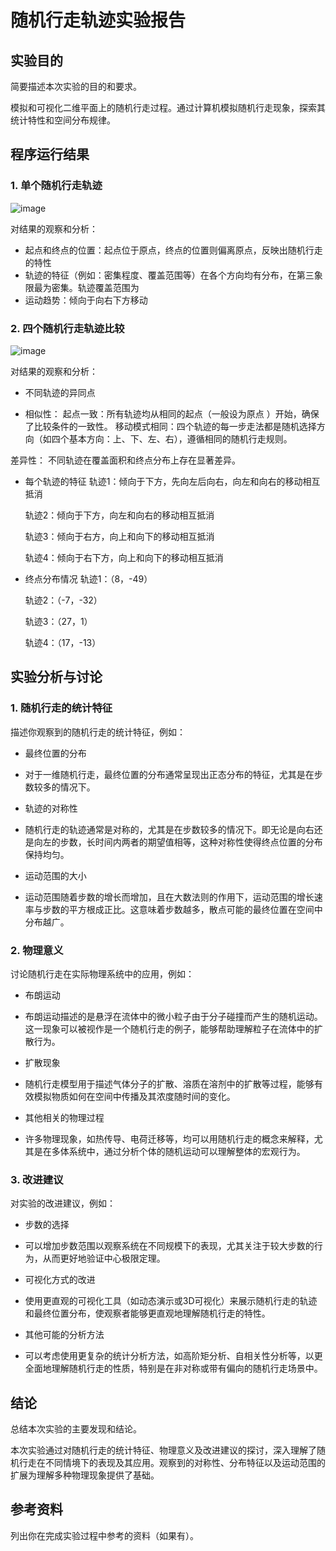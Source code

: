 # 随机行走轨迹实验报告

## 实验目的
简要描述本次实验的目的和要求。

模拟和可视化二维平面上的随机行走过程。通过计算机模拟随机行走现象，探索其统计特性和空间分布规律。

## 程序运行结果

### 1. 单个随机行走轨迹

![image](https://github.com/user-attachments/assets/4540a24e-7072-4e9e-9eb5-3b2a7a733489)


对结果的观察和分析：
- 起点和终点的位置：起点位于原点，终点的位置则偏离原点，反映出随机行走的特性
- 轨迹的特征（例如：密集程度、覆盖范围等）在各个方向均有分布，在第三象限最为密集。轨迹覆盖范围为
- 运动趋势：倾向于向右下方移动

### 2. 四个随机行走轨迹比较

![image](https://github.com/user-attachments/assets/2ff229ed-3232-4274-acf3-08e5bdb0ce3b)

对结果的观察和分析：
- 不同轨迹的异同点
  
- 相似性：
起点一致：所有轨迹均从相同的起点（一般设为原点 
）开始，确保了比较条件的一致性。
移动模式相同：四个轨迹的每一步走法都是随机选择方向（如四个基本方向：上、下、左、右），遵循相同的随机行走规则。

差异性：
不同轨迹在覆盖面积和终点分布上存在显著差异。

- 每个轨迹的特征
  轨迹1：倾向于下方，先向左后向右，向左和向右的移动相互抵消

  轨迹2：倾向于下方，向左和向右的移动相互抵消

  轨迹3：倾向于右方，向上和向下的移动相互抵消

  轨迹4：倾向于右下方，向上和向下的移动相互抵消
  
- 终点分布情况
  轨迹1：（8，-49）

  轨迹2：（-7，-32）

  轨迹3：（27，1）

  轨迹4：（17，-13）
  
## 实验分析与讨论

### 1. 随机行走的统计特征
描述你观察到的随机行走的统计特征，例如：
- 最终位置的分布
  
- 对于一维随机行走，最终位置的分布通常呈现出正态分布的特征，尤其是在步数较多的情况下。
  
- 轨迹的对称性

- 随机行走的轨迹通常是对称的，尤其是在步数较多的情况下。即无论是向右还是向左的步数，长时间内两者的期望值相等，这种对称性使得终点位置的分布保持均匀。

- 运动范围的大小

- 运动范围随着步数的增长而增加，且在大数法则的作用下，运动范围的增长速率与步数的平方根成正比。这意味着步数越多，散点可能的最终位置在空间中分布越广。

### 2. 物理意义
讨论随机行走在实际物理系统中的应用，例如：
- 布朗运动
- 布朗运动描述的是悬浮在流体中的微小粒子由于分子碰撞而产生的随机运动。这一现象可以被视作是一个随机行走的例子，能够帮助理解粒子在流体中的扩散行为。
  
- 扩散现象
- 随机行走模型用于描述气体分子的扩散、溶质在溶剂中的扩散等过程，能够有效模拟物质如何在空间中传播及其浓度随时间的变化。
  
- 其他相关的物理过程
- 许多物理现象，如热传导、电荷迁移等，均可以用随机行走的概念来解释，尤其是在多体系统中，通过分析个体的随机运动可以理解整体的宏观行为。

### 3. 改进建议
对实验的改进建议，例如：
- 步数的选择
- 可以增加步数范围以观察系统在不同规模下的表现，尤其关注于较大步数的行为，从而更好地验证中心极限定理。

- 可视化方式的改进

- 使用更直观的可视化工具（如动态演示或3D可视化）来展示随机行走的轨迹和最终位置分布，使观察者能够更直观地理解随机行走的特性。

- 其他可能的分析方法

- 可以考虑使用更复杂的统计分析方法，如高阶矩分析、自相关性分析等，以更全面地理解随机行走的性质，特别是在非对称或带有偏向的随机行走场景中。

## 结论
总结本次实验的主要发现和结论。

本次实验通过对随机行走的统计特征、物理意义及改进建议的探讨，深入理解了随机行走在不同情境下的表现及其应用。观察到的对称性、分布特征以及运动范围的扩展为理解多种物理现象提供了基础。

## 参考资料
列出你在完成实验过程中参考的资料（如果有）。
